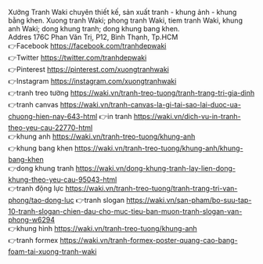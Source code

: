 Xưởng Tranh Waki chuyên thiết kế, sản xuất tranh - khung ảnh - khung bằng khen. Xuong tranh Waki; phong tranh Waki, tiem tranh Waki, khung anh Waki; dong khung tranh; dong khung bang khen.	
Addres	176C Phan Văn Trị, P12, Bình Thạnh, Tp.HCM	
👉Facebook	https://facebook.com/tranhdepwaki	
👉Twitter	https://twitter.com/tranhdepwaki	
👉Pinterest	https://pinterest.com/xuongtranhwaki	
👉Instagram	https://instagram.com/xuongtranhwaki	
👉tranh treo tường	https://waki.vn/tranh-treo-tuong/tranh-trang-tri-gia-dinh	
👉tranh canvas	https://waki.vn/tranh-canvas-la-gi-tai-sao-lai-duoc-ua-chuong-hien-nay-643-html	
👉in tranh	https://waki.vn/dich-vu-in-tranh-theo-yeu-cau-22770-html	
👉khung anh	https://waki.vn/tranh-treo-tuong/khung-anh	
👉khung bang khen	https://waki.vn/tranh-treo-tuong/khung-anh/khung-bang-khen	
👉dong khung tranh	https://waki.vn/dong-khung-tranh-lay-lien-dong-khung-theo-yeu-cau-95043-html	
👉tranh động lực	https://waki.vn/tranh-treo-tuong/tranh-trang-tri-van-phong/tao-dong-luc	
👉tranh slogan	https://waki.vn/san-pham/bo-suu-tap-10-tranh-slogan-chien-dau-cho-muc-tieu-ban-muon-tranh-slogan-van-phong-w6294	
👉khung hình	https://waki.vn/tranh-treo-tuong/khung-anh	
👉tranh formex	https://waki.vn/tranh-formex-poster-quang-cao-bang-foam-tai-xuong-tranh-waki	
